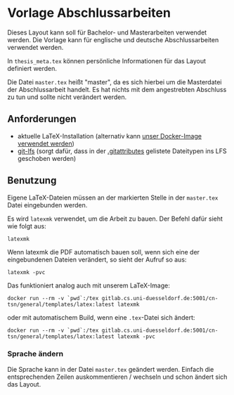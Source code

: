 # Vorlage Abschlussarbeiten

Dieses Layout kann soll für Bachelor- und Masterarbeiten verwendet werden. Die
Vorlage kann für englische und deutsche Abschlussarbeiten verwendet werden.

In `thesis_meta.tex` können persönliche Informationen für das Layout definiert
werden.

Die Datei `master.tex` heißt "master", da es sich hierbei um die Masterdatei der
Abschlussarbeit handelt. Es hat nichts mit dem angestrebten Abschluss zu tun und
sollte nicht verändert werden.

## Anforderungen

* aktuelle LaTeX-Installation (alternativ kann [unser Docker-Image verwendet
  werden](https://gitlab.cs.uni-duesseldorf.de/cn-tsn/general/templates/latex/container_registry))
* [git-lfs](https://git-lfs.github.com/) (sorgt dafür, dass in der
  [.gitattributes](.gitattributes) gelistete Dateitypen ins LFS geschoben
  werden)

## Benutzung

Eigene LaTeX-Dateien müssen an der markierten Stelle in der `master.tex` Datei
eingebunden werden.

Es wird `latexmk` verwendet, um die Arbeit zu bauen. Der Befehl dafür sieht wie
folgt aus:

    latexmk

Wenn latexmk die PDF automatisch bauen soll, wenn sich eine der eingebundenen
Dateien verändert, so sieht der Aufruf so aus:

    latexmk -pvc

Das funktioniert analog auch mit unserem LaTeX-Image:

    docker run --rm -v `pwd`:/tex gitlab.cs.uni-duesseldorf.de:5001/cn-tsn/general/templates/latex:latest latexmk

oder mit automatischem Build, wenn eine `.tex`-Datei sich ändert:

    docker run --rm -v `pwd`:/tex gitlab.cs.uni-duesseldorf.de:5001/cn-tsn/general/templates/latex:latest latexmk -pvc

### Sprache ändern

Die Sprache kann in der Datei `master.tex` geändert werden. Einfach die
entsprechenden Zeilen auskommentieren / wechseln und schon ändert sich das
Layout.
